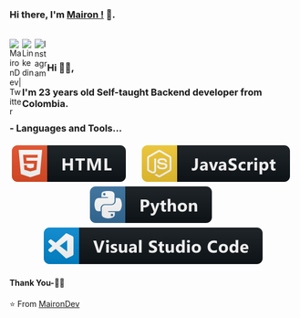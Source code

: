### Hi there, I'm [Mairon !](https://github.com/MaironDev) 👋.  
<br/>
<a href="https://twitter.com/MaironDev">
  <img align="left" alt="MaironDev| Twitter" width="22px" src="https://cdn.jsdelivr.net/npm/simple-icons@v3/icons/twitter.svg" />
</a>
<a href="https://www.linkedin.com/in/maironhernandez/">
  <img align="left" alt="Linkedin" width="22px" src="https://cdn.jsdelivr.net/npm/simple-icons@v3/icons/linkedin.svg" />
</a>
<a href="https://www.instagram.com/mairondev/">
  <img align="left" alt="Instagram" width="22px" src="https://cdn.jsdelivr.net/npm/simple-icons@v3/icons/instagram.svg" />
</a>

<br />

### Hi 🙋‍♂️,
### I'm 23 years old Self-taught Backend developer from Colombia.


### - Languages and Tools...

<p align="center">
<img src="https://raw.githubusercontent.com/8bithemant/8bithemant/master/svg/dev/languages/html.svg" alt="Html" style="vertical-align:top; margin:4px"> &nbsp  &nbsp <img src="https://raw.githubusercontent.com/8bithemant/8bithemant/master/svg/dev/languages/js.svg" alt="Javascript" style="vertical-align:top; margin:4px">  &nbsp  &nbsp <img src="https://raw.githubusercontent.com/8bithemant/8bithemant/master/svg/dev/languages/python.svg" alt="Python" style="vertical-align:top; margin:4px">    &nbsp &nbsp<img src="https://raw.githubusercontent.com/8bithemant/8bithemant/master/svg/dev/tools/visualstudio_code.svg" alt="Twitter" style="vertical-align:top; margin:4px">
 

</p>



#### Thank You-🙏🏼



⭐️ From [MaironDev](https://github.com/MaironDev)
